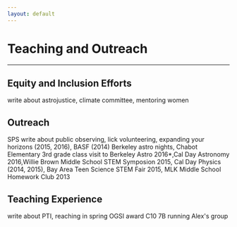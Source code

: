 ```yaml
---
layout: default
---
```


# Teaching and Outreach
---
## Equity and Inclusion Efforts
write about astrojustice, climate committee, mentoring women

## Outreach
SPS
write about public observing, lick volunteering, expanding your horizons (2015, 2016), BASF (2014)
Berkeley astro nights, Chabot Elementary 3rd grade class visit to Berkeley Astro 2016*,Cal Day Astronomy 2016,Willie Brown Middle School STEM Symposion 2015, Cal Day Physics (2014, 2015), Bay Area Teen Science STEM Fair 2015, MLK Middle School Homework Club 2013

## Teaching Experience
write about PTI, reaching in spring
OGSI award
C10
7B
running Alex's group
